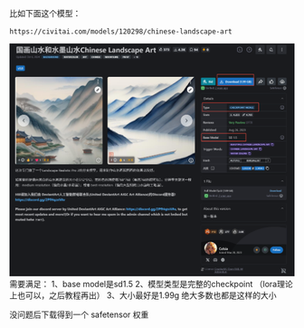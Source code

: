 比如下面这个模型：
```
https://civitai.com/models/120298/chinese-landscape-art
```
![](../../file/Pasted%20image%2020250710122155.png)
需要满足：
1、base model是sd1.5
2、模型类型是完整的checkpoint （lora理论上也可以，之后教程再出）
3、大小最好是1.99g 绝大多数也都是这样的大小


没问题后下载得到一个 safetensor 权重